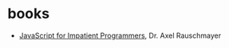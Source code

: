 # books

- [JavaScript for Impatient Programmers](https://exploringjs.com/impatient-js/), Dr. Axel Rauschmayer
